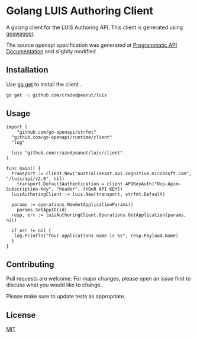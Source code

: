 # Golang LUIS Authoring Client
A golang client for the LUIS Authoring API. This client is generated using [goswagger](https://github.com/go-swagger/go-swagger). 

The source openapi specification was generated at [Programmatic API Documentation](https://australiaeast.dev.cognitive.microsoft.com/docs/services/5890b47c39e2bb17b84a55ff/operations/5890b47c39e2bb052c5b9c3d/console) and slightly modified

## Installation

Use [go get](https://golang.org/pkg/cmd/go/internal/get/) to install the client .

```bash
go get -u github.com/crazedpeanut/luis
```

## Usage

```golang
import (
	"github.com/go-openapi/strfmt"
  "github.com/go-openapi/runtime/client"
  "log"
  
  luis "github.com/crazedpeanut/luis/client"
)

func main() {
  transport := client.New("australiaeast.api.cognitive.microsoft.com", "/luis/api/v2.0", nil)
	transport.DefaultAuthentication = client.APIKeyAuth("Ocp-Apim-Subscription-Key", "header", [YOuR API KEY])
  luisAuthoringClient := luis.New(transport, strfmt.Default)
  
  params := operations.NewGetApplicationParams()
	params.SetAppID(id)
  resp, err := luisAuthoringClient.Operations.GetApplication(params, nil)

  if err != nil {
   log.Println("Your applications name is %s", resp.Payload.Name) 
  }
}

```

## Contributing
Pull requests are welcome. For major changes, please open an issue first to discuss what you would like to change.

Please make sure to update tests as appropriate.

## License
[MIT](https://choosealicense.com/licenses/mit/)